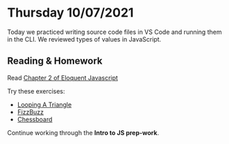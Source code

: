 # Thursday 10/07/2021
Today we practiced writing source code files in VS Code and running them in the CLI. We reviewed types of values in JavaScript.

## Reading & Homework
Read [Chapter 2 of Eloquent Javascript](https://eloquentjavascript.net/02_program_structure.html)

Try these exercises:
- [Looping A Triangle](https://eloquentjavascript.net/02_program_structure.html#i_umoXp9u0e7)
- [FizzBuzz](https://eloquentjavascript.net/02_program_structure.html#i_rebKE3gdjV)
- [Chessboard](https://eloquentjavascript.net/02_program_structure.html#i_swb9JBtSQQ)

Continue working through the **Intro to JS prep-work**.
